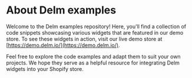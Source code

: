 # About Delm examples

Welcome to the Delm examples repository! Here, you'll find a collection of code snippets showcasing various widgets that are featured in our demo store. To see these widgets in action, visit our live demo store at [https://demo.delm.io/](https://demo.delm.io/).

Feel free to explore the code examples and adapt them to suit your own projects. We hope they serve as a helpful resource for integrating Delm widgets into your Shopify store.
